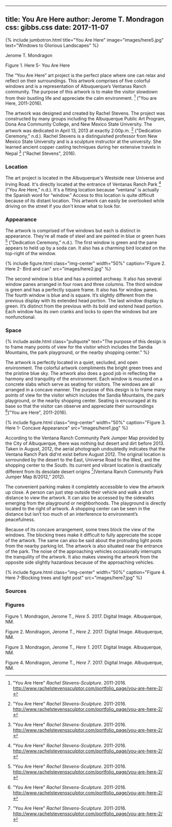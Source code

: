 

---
title: You Are Here
author: Jerome T. Mondragon
css: gibbs.css
date: 2017-11-07
---


{% include jumbotron.html
title="You Are Here"
image="images/here5.jpg"
text="Windows to Glorious Landscapes"
%} 

Jerome T. Mondragon

Figure 1. Here 5- You Are Here

The “You Are Here” art project is the perfect place where one can relax and reflect on their surroundings. This artwork comprises of five colorful windows and is a representation of Albuquerque’s Ventanas Ranch community. The purpose of this artwork is to make the visitor slowdown from their bustling life and appreciate the calm environment. [^source] ("You are Here, 2011-2016).

The artwork was designed and created by Rachel Stevens. The project was constructed by many groups including the Albuquerque Public Art Program, Dona Ana Community College, and New Mexico State University. The artwork was dedicated in April 13, 2013 at exactly 2:00p.m. [^source] ("Dedication Ceremony," n.d.). Rachel Stevens is a distinguished professor from New Mexico State University and is a sculpture instructor at the university. She learned ancient copper casting techniques during her extensive travels in Nepal [^source] ("Rachel Stevens", 2016).

### Location

The art project is located in the Albuquerque's Westside near Universe and Irving Road. It's directly located at the entrance of Ventanas Ranch Park [^source] ("You Are Here," n.d.). It's a fitting location because “ventana” is actually the Spanish word for “window.” Access to this location is quite difficult because of its distant location. This artwork can easily be overlooked while driving on the street if you don't know what to look for.  

### Appearance
The artwork is comprised of five windows but each is distinct in appearance. They're all made of steel and are painted in blue or green hues [^source] ("Dedication Ceremony," n.d.). The first window is green and the pane appears to held up by a soda can. It also has a charming bird located on the top-right of the window.

{% include figure.html
  class="img-center"
  width="50%"
  caption="Figure 2. Here 2- Bird and can"
  src="images/here2.jpg"
%}

The second window is blue and has a pointed archway. It also has several window panes arranged in four rows and three columns. The third window is green and has a perfectly square frame. It also has for window panes. The fourth window is blue and is square. It’s slightly different from the previous display with its extended head portion. The last window display is green. It’s distinct from the previous with its bold and extend head portion. Each window has its own cranks and locks to open the windows but are nonfunctional.

### Space


{% include aside.html
  class="pullquote"
  text="The purpose of this design is to frame many points of view for the visitor which includes the Sandia Mountains, the park playground, or the nearby shopping center."  %}
  
The artwork is perfectly located in a quiet, secluded, and open environment. The colorful artwork compliments the bright green trees and the pristine blue sky.  The artwork also does a good job in reflecting the harmony and tranquility of the environment. Each window is mounted on a concrete slabs which serve as seating for visitors. The windows are all arranged in a concave manner. The purpose of this design is to frame many points of view for the visitor which includes the Sandia Mountains, the park playground, or the nearby shopping center. Seating is encouraged at its base so that the visitor can observe and appreciate their surroundings [^source]("You are Here", 2011-2016).

{% include figure.html
  class="img-center"
  width="50%"
  caption="Figure 3. Here 1- Concave Appearance"
  src="images/here1.jpg"
%}

According to the Ventana Ranch Community Park Jumper Map provided by the City of Albuquerque, there was nothing but desert and dirt before 2013. Taken in August, 2012, the aerial photograph undoubtedly indicates that the Ventana Ranch Park did'nt exist before August 2012. The original location is sorrounded by the desert to the East, Universe Road to the West, and the shopping center to the South. Its current and vibrant location is drastically different from its desolate desert origins [^source](Ventana Ranch Community Park Jumper Map 8/2012," 2012).

The convenient parking makes it completely accessible to view the artwork up close. A person can just step outside their vehicle and walk a short distance to view the artwork.  It can also be accessed by the sidewalks emerging from the playground or neighborhoods. The playground is directly located to the right of artwork.  A shopping center can be seen in the distance but isn’t too much of an interference to environment’s peacefulness.  

Because of its concave arrangement, some trees block the view of the windows. The blocking trees make it difficult to fully appreciate the scope of the artwork. The same can also be said about the protruding light posts from the nearby parking lot. The artwork is also situated near the entrance of the park. The noise of the approaching vehicles occasionally interrupts the tranquility of
the artwork.  It also makes viewing the artwork from the opposite side slightly hazardous because of the approaching vehicles.

{% include figure.html
  class="img-center"
  width="50%"
  caption="Figure 4. Here 7-Blocking trees and light post"
  src="images/here7.jpg" %}

### Sources

[^source]: "You Are Here" *Rachel Stevens-Sculpture*. 2011-2016. http://www.rachelstevenssculptor.com/portfolio_page/you-are-here-2/

[^source]: "Dedication Ceremony for 'You Are Here' by Rachel Stevens." *City of Albuquerque*. 2017. 
https://www.cabq.gov/culturalservices/public-art/events/dedication-ceremony-for-you-are-here-by-rachel-stevens

[^source]: "You Are Here" *Rachel Stevens-Sculpture*. 2011-2016. http://www.rachelstevenssculptor.com/portfolio_page/you-are-here-2/

[^source]: Board of Regents, New Mexico State University. "Rachel Stevens" *New Mexico State University*. 2016.
https://artdepartment.nmsu.edu/rachel-stevens/

[^source]: "Dedication Ceremony for 'You Are Here' by Rachel Stevens." *City of Albuquerque*. 2017. https://www.cabq.gov/culturalservices/public-art/events/dedication-ceremony-for-you-are-here-by-rachel-stevens

[^source]: "You Are Here" *Rachel Stevens-Sculpture*. 2011-2016. http://www.rachelstevenssculptor.com/portfolio_page/you-are-here-2/

[^source]: "Ventana Ranch Community Park Jumper Map." *City of Albuquerque*. 2017. 
https://www.cabq.gov/parksandrecreation/images/VENTANA%20RANCH%20COMMUNITY.jpg/view


### Figures

Figure 1. Mondragon, Jerome T., *Here 5*. 2017. Digital Image. Albuquerque, NM.

Figure 2. Mondragon, Jerome T., *Here 2*. 2017. Digital Image. Albuquerque, NM.

Figure 3. Mondragon, Jerome T., *Here 1*. 2017. Digital Image. Albuquerque, NM.

Figure 4. Mondragon, Jerome T., *Here 7*. 2017. Digital Image. Albuquerque, NM.

